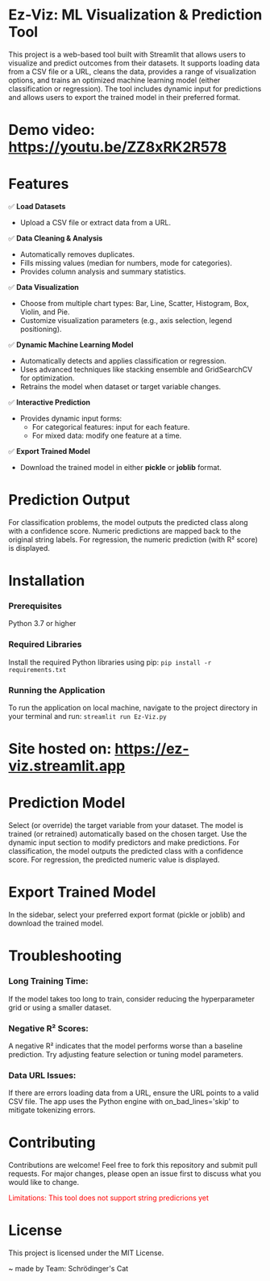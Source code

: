 # Ez-Viz: ML Visualization & Prediction Tool
This project is a web-based tool built with Streamlit that allows users to visualize and predict outcomes from their datasets. It supports loading data from a CSV file or a URL, cleans the data, provides a range of visualization options, and trains an optimized machine learning model (either classification or regression). The tool includes dynamic input for predictions and allows users to export the trained model in their preferred format. 

# Demo video: https://youtu.be/ZZ8xRK2R578

# Features
✅ **Load Datasets**
- Upload a CSV file or extract data from a URL.

✅ **Data Cleaning & Analysis**
- Automatically removes duplicates.
- Fills missing values (median for numbers, mode for categories).
- Provides column analysis and summary statistics.

✅ **Data Visualization**
- Choose from multiple chart types: Bar, Line, Scatter, Histogram, Box, Violin, and Pie.
- Customize visualization parameters (e.g., axis selection, legend positioning).

✅ **Dynamic Machine Learning Model** 
- Automatically detects and applies classification or regression.
- Uses advanced techniques like stacking ensemble and GridSearchCV for optimization.
- Retrains the model when dataset or target variable changes.

✅ **Interactive Prediction**
- Provides dynamic input forms:
   - For categorical features: input for each feature.
   - For mixed data: modify one feature at a time.

✅ **Export Trained Model**
- Download the trained model in either **pickle** or **joblib** format.

# Prediction Output
For classification problems, the model outputs the predicted class along with a confidence score. Numeric predictions are mapped back to the original string labels.
For regression, the numeric prediction (with R² score) is displayed. 

# Installation
### Prerequisites
Python 3.7 or higher

### Required Libraries
Install the required Python libraries using pip:
`pip install -r requirements.txt`

### Running the Application
To run the application on local machine, navigate to the project directory in your terminal and run:
`streamlit run Ez-Viz.py`

# Site hosted on: https://ez-viz.streamlit.app

# Prediction Model

Select (or override) the target variable from your dataset.
The model is trained (or retrained) automatically based on the chosen target.
Use the dynamic input section to modify predictors and make predictions.
For classification, the model outputs the predicted class with a confidence score. For regression, the predicted numeric value is displayed.

# Export Trained Model
In the sidebar, select your preferred export format (pickle or joblib) and download the trained model.

# Troubleshooting
### Long Training Time:
If the model takes too long to train, consider reducing the hyperparameter grid or using a smaller dataset.

### Negative R² Scores:
A negative R² indicates that the model performs worse than a baseline prediction. Try adjusting feature selection or tuning model parameters.

### Data URL Issues:
If there are errors loading data from a URL, ensure the URL points to a valid CSV file. The app uses the Python engine with on_bad_lines='skip' to mitigate tokenizing errors.

# Contributing
Contributions are welcome! Feel free to fork this repository and submit pull requests. For major changes, please open an issue first to discuss what you would like to change.

 <span style="color: red;">Limitations: This tool does not support string predicrions yet</span>

# License
This project is licensed under the MIT License.

~ made by Team: Schrödinger's Cat

